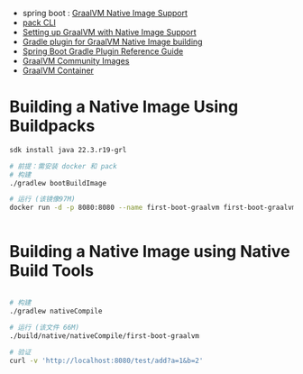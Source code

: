 - spring boot : [GraalVM Native Image Support](https://docs.spring.io/spring-boot/docs/current/reference/html/native-image.html)
- [pack CLI](https://buildpacks.io/docs/tools/pack/)
- [Setting up GraalVM with Native Image Support](https://graalvm.github.io/native-build-tools/latest/graalvm-setup.html)
- [Gradle plugin for GraalVM Native Image building](https://graalvm.github.io/native-build-tools/latest/gradle-plugin.html)
- [Spring Boot Gradle Plugin Reference Guide](https://docs.spring.io/spring-boot/docs/3.0.3/gradle-plugin/reference/htmlsingle/)
- [GraalVM Community Images](https://www.graalvm.org/latest/docs/getting-started/container-images/)
- [GraalVM Container](https://github.com/search?q=repo%3Agraalvm%2Fcontainer++&type=registrypackages)

# Building a Native Image Using Buildpacks

```bash
sdk install java 22.3.r19-grl

# 前提：需安装 docker 和 pack
# 构建
./gradlew bootBuildImage

# 运行 (该镜像97M)
docker run -d -p 8080:8080 --name first-boot-graalvm first-boot-graalvm:0.0.1-SNAPSHOT



```

# Building a Native Image using Native Build Tools

```bash

# 构建
./gradlew nativeCompile

# 运行 (该文件 66M)
./build/native/nativeCompile/first-boot-graalvm   

# 验证
curl -v 'http://localhost:8080/test/add?a=1&b=2'
```